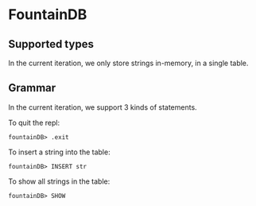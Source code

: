 # FountainDB

## Supported types

In the current iteration, we only store strings in-memory, in a single table.

## Grammar

In the current iteration, we support 3 kinds of statements.

To quit the repl:

```
fountainDB> .exit
```

To insert a string into the table:

```
fountainDB> INSERT str
```

To show all strings in the table:

```
fountainDB> SHOW
```